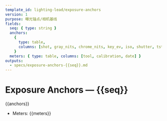```yaml
---
template_id: lighting-lead/exposure-anchors
version: 1
purpose: 曝光锚点/相机基线
fields:
  seq: { type: string }
  anchors:
    {
      type: table,
      columns: [shot, gray_nits, chrome_nits, key_ev, iso, shutter, tstop, wb_k, notes],
    }
  meters: { type: table, columns: [tool, calibration, date] }
outputs:
  - specs/exposure-anchors-{{seq}}.md
---
```


# Exposure Anchors — {{seq}}

{{anchors}}

- Meters: {{meters}}
